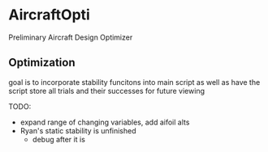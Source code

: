 # AircraftOpti
Preliminary Aircraft Design Optimizer

## Optimization
goal is to incorporate stability funcitons into main script as well as have the script store all trials and their successes for future viewing 

TODO:
- expand range of changing variables, add aifoil alts
- Ryan's static stability is unfinished
  - debug after it is
